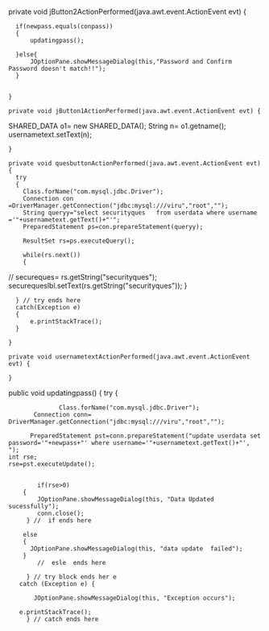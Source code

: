   private void jButton2ActionPerformed(java.awt.event.ActionEvent evt) {                                         
    
     
    
      if(newpass.equals(conpass))
      {
          updatingpass();
          
      }else{
          JOptionPane.showMessageDialog(this,"Password and Confirm Password doesn't match!!");
      }
     
    
    }                                        

    private void jButton1ActionPerformed(java.awt.event.ActionEvent evt) {                                         
SHARED_DATA o1=  new SHARED_DATA();
 String n= o1.getname();
usernametext.setText(n);

    }                                        

    private void quesbuttonActionPerformed(java.awt.event.ActionEvent evt) {                                           
      try
      {
        Class.forName("com.mysql.jdbc.Driver");
        Connection con =DriverManager.getConnection("jdbc:mysql:///viru","root","");
        String queryy="select securityques   from userdata where username ='"+usernametext.getText()+"'";
        PreparedStatement ps=con.prepareStatement(queryy);
        
        ResultSet rs=ps.executeQuery();
        
        while(rs.next())
        {
//         secureques=  rs.getString("securityques");
           securequeslbl.setText(rs.getString("securityques"));
        }
      
      } // try ends here
      catch(Exception e)
      {
          e.printStackTrace();
      }
     
    }                                          

    private void usernametextActionPerformed(java.awt.event.ActionEvent evt) {                                             
       
    }                                            
  public void updatingpass()
   {
       try {
        
                  Class.forName("com.mysql.jdbc.Driver");
           Connection conn= DriverManager.getConnection("jdbc:mysql:///viru","root","");
          
          PreparedStatement pst=conn.prepareStatement("update userdata set password='"+newpass+"' where username='"+usernametext.getText()+"', ");
    int rse;
    rse=pst.executeUpdate();
            
            
            if(rse>0)                                      
        {
            JOptionPane.showMessageDialog(this, "Data Updated sucessfully");
            conn.close();
         } //  if ends here 
            
        else        
        {
          JOptionPane.showMessageDialog(this, "data update  failed");
        }
            //  esle  ends here 
         
         } // try block ends her e
       catch (Exception e) {
             
           JOptionPane.showMessageDialog(this, "Exception occurs");
             
       e.printStackTrace();
         } // catch ends here 

